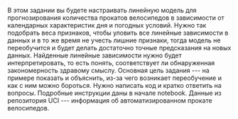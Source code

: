 В этом задании вы будете настраивать линейную модель для прогнозирования количества прокатов велосипедов в зависимости от календарных характеристик дня и погодных условий. Нужно так подобрать веса признаков, чтобы уловить все линейные зависимости в данных и в то же время не учесть лишние признаки, тогда модель не переобучится и будет делать достаточно точные предсказания на новых данных. Найденные линейные зависимости нужно будет интерпретировать, то есть понять, соответствует ли обнаруженная закономерность здравому смыслу. Основная цель задания --- на примере показать и объяснить, из-за чего возникает переобучение и как с ним можно бороться.
Нужно написать код и кратко ответить на вопросы. Подробные инструкции даны в начале notebook.
Данные из репозитория UCI --- информация об автоматизированном прокате велосипедов.
